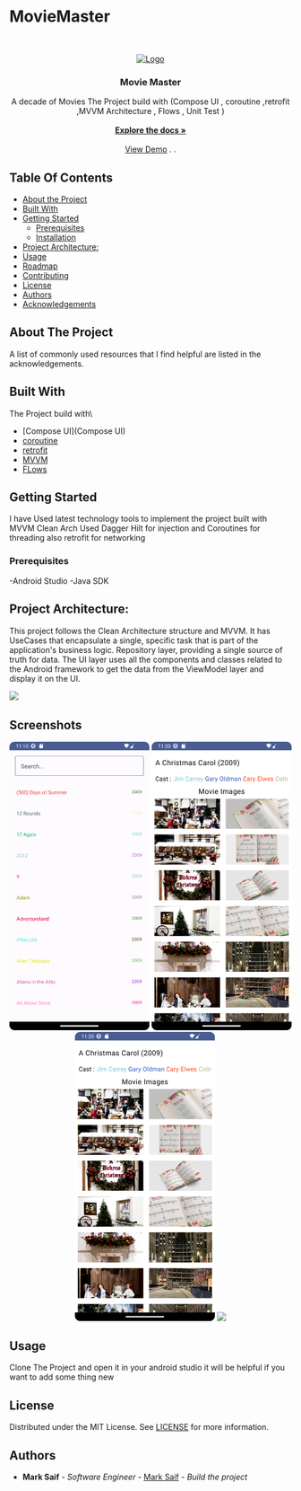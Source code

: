 # MovieMaster

<br/>
<p align="center">
  <a href="https://github.com/markoeltiger/MovieMaster">
    <img src="https://i.ibb.co/4YstMxr/moviemasterlogo.png" alt="Logo" width="80" height="80">
  </a>

<h3 align="center">Movie Master</h3>

  <p align="center">
    A decade of Movies The Project build with (Compose UI , coroutine ,retrofit ,MVVM Architecture , Flows , Unit Test )
    <br/>
    <br/>
    <a href="https://github.com/markoeltiger/MovieMaster"><strong>Explore the docs »</strong></a>
    <br/>
    <br/>
    <a href="https://github.com/markoeltiger/MovieMaster">View Demo</a>
    .
     .
   </p>
 


## Table Of Contents

* [About the Project](#about-the-project)
* [Built With](#built-with)
* [Getting Started](#getting-started)
    * [Prerequisites](#prerequisites)
    * [Installation](#installation)
* [Project Architecture:](#project_architecture:)
* [Usage](#usage)
* [Roadmap](#roadmap)
* [Contributing](#contributing)
* [License](#license)
* [Authors](#authors)
* [Acknowledgements](#acknowledgements)

## About The Project




A list of commonly used resources that I find helpful are listed in the acknowledgements.

## Built With

The Project build with\
* [Compose UI](Compose UI)
* [coroutine](coroutine)
* [retrofit](retrofit)
* [MVVM](MVVM)
* [FLows](Flows)

## Getting Started

I have Used latest technology tools to implement the project built with MVVM Clean Arch Used Dagger Hilt for injection and Coroutines for threading also retrofit for networking

### Prerequisites

-Android Studio
-Java SDK

## Project Architecture:
This project follows the Clean Architecture structure and MVVM. It has UseCases that encapsulate a single, specific task that is part of the application's business logic. Repository layer, providing a single source of truth for data. The UI layer uses all the components and classes related to the Android framework to get the data from the ViewModel layer and display it on the UI.


<img src="https://user-images.githubusercontent.com/63272288/224539374-26ea3e6b-ed81-4700-bbbe-640489aeca38.jpg" width="600" />


## Screenshots

<p align="center"> <img src="screenshots/screenshot1.png" alt="screenshots/screenshot2.png" width="250"/>  <img src="screenshots/screenshot3.png" width="250"/>  <img src="screenshots/screenshot3.png" width="250" />
 <img src="https://i.ibb.co/TW8fFNR/Screenshot-2023-11-14-at-8-17-17-PM.png" width="250" /></p>


## Usage

Clone The Project
and open it in your android studio it will be helpful if you want  to add some thing new


## License

Distributed under the MIT License. See [LICENSE](https://github.com/markoeltiger/MovieMaster/blob/main/LICENSE.md) for more information.

## Authors

* **Mark Saif** - *Software Engineer* - [Mark Saif](https://github.com/markoeltiger/) - *Build the project*

 